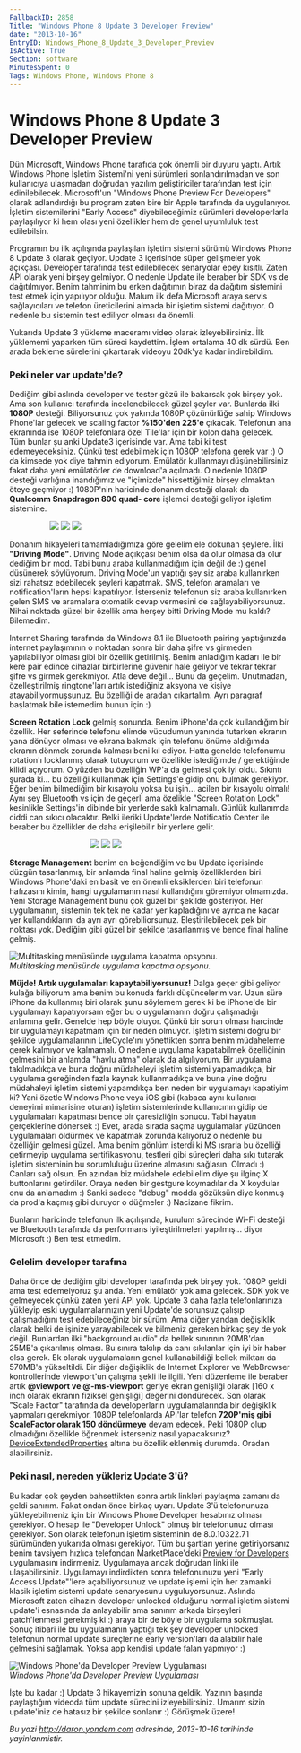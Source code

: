 ```yaml
---
FallbackID: 2858
Title: "Windows Phone 8 Update 3 Developer Preview"
date: "2013-10-16"
EntryID: Windows_Phone_8_Update_3_Developer_Preview
IsActive: True
Section: software
MinutesSpent: 0
Tags: Windows Phone, Windows Phone 8
---
```

# Windows Phone 8 Update 3 Developer Preview
Dün Microsoft, Windows Phone tarafıda çok önemli bir duyuru yaptı. Artık
Windows Phone İşletim Sistemi'ni yeni sürümleri sonlandırılmadan ve son
kullanıcıya ulaşmadan doğrudan yazılım geliştiriciler tarafından test
için edinilebilecek. Microsoft'un "Windows Phone Preview For Developers"
olarak adlandırdığı bu program zaten bire bir Apple tarafında da
uygulanıyor. İşletim sistemilerini "Early Access" diyebileceğimiz
sürümleri developerlarla paylaşılıyor ki hem olası yeni özellikler hem
de genel uyumluluk test edilebilsin.

Programın bu ilk açılışında paylaşılan işletim sistemi sürümü Windows
Phone 8 Update 3 olarak geçiyor. Update 3 içerisinde süper gelişmeler
yok açıkçası. Developer tarafında test edilebilecek senaryolar epey
kısıtlı. Zaten API olarak yeni birşey gelmiyor. O nedenle Update ile
beraber bir SDK vs de dağıtılmıyor. Benim tahminim bu erken dağıtımın
biraz da dağıtım sistemini test etmek için yapılıyor olduğu. Malum ilk
defa Microsoft araya servis sağlayıcıları ve telefon üreticilerini
almada bir işletim sistemi dağıtıyor. O nedenle bu sistemin test
ediliyor olması da önemli.

Yukarıda Update 3 yükleme maceramı video olarak izleyebilirsiniz. İlk
yüklememi yaparken tüm süreci kaydettim. İşlem ortalama 40 dk sürdü. Ben
arada bekleme sürelerini çıkartarak videoyu 20dk'ya kadar indirebildim.

### Peki neler var update'de?

Dediğim gibi aslında developer ve tester gözü ile bakarsak çok birşey
yok. Ama son kullanıcı tarafında incelenebilecek güzel şeyler var.
Bunlarda ilki **1080P** desteği. Biliyorsunuz çok yakında 1080P
çözünürlüğe sahip Windows Phone'lar gelecek ve scaling factor **%150'den
225'e** çıkacak. Telefonun ana ekranında ise 1080P telefonlara özel
Tile'lar için bir kolon daha gelecek. Tüm bunlar şu anki Update3
içerisinde var. Ama tabi ki test edemeyeceksiniz. Çünkü test edebilmek
için 1080P telefona gerek var :) O da kimsede yok diye tahmin ediyorum.
Emülatör kullanmayı düşünebilirsiniz fakat daha yeni emülatörler de
download'a açılmadı. O nedenle 1080P desteği varlığına inandığımız ve
"içimizde" hissettiğimiz birşey olmaktan öteye geçmiyor :) 1080P'nin
haricinde donanım desteği olarak da **Qualcomm Snapdragon 800 quad-
core** işlemci desteği geliyor işletim sistemine.

<div id="photos_WP8_Update3_Preview_DriveMode"
style="width: 360px; display: block; margin-left: auto;  margin-right: auto;">

[![](media/Windows_Phone_8_Update_3_Developer_Preview/drivingmode_s.png)](media/Windows_Phone_8_Update_3_Developer_Preview/drivingmode.png)
[![](media/Windows_Phone_8_Update_3_Developer_Preview/drivingmode_2_s.png)](media/Windows_Phone_8_Update_3_Developer_Preview/drivingmode_2.png)
[![](media/Windows_Phone_8_Update_3_Developer_Preview/drivingmode_3_s.png)](media/Windows_Phone_8_Update_3_Developer_Preview/drivingmode_3.png)

</div>

Donanım hikayeleri tamamladığımıza göre gelelim ele dokunan şeylere.
İlki **"Driving Mode"**. Driving Mode açıkçası benim olsa da olur olmasa
da olur dediğim bir mod. Tabi bunu araba kullanmadığım için değil de :)
genel düşünerek söylüyorum. Driving Mode'un yaptığı şey siz araba
kullanırken sizi rahatsız edebilecek şeyleri kapatmak. SMS, telefon
aramaları ve notification'ların hepsi kapatılıyor. İsterseniz telefonun
siz araba kullanırken gelen SMS ve aramalara otomatik cevap vermesini de
sağlayabiliyorsunuz. Nihai noktada güzel bir özellik ama herşey bitti
Driving Mode mu kaldı? Bilemedim.

Internet Sharing tarafında da Windows 8.1 ile Bluetooth pairing
yaptığınızda internet paylaşımının o noktadan sonra bir daha şifre vs
girmeden yapılabiliyor olması gibi bir özellik getirilmiş. Benim
anladığım kadarı ile bir kere pair edince cihazlar birbirlerine güvenir
hale geliyor ve tekrar tekrar şifre vs girmek gerekmiyor. Atla deve
değil... Bunu da geçelim. Unutmadan, özelleştirilmiş ringtone'ları artık
istediğiniz aksyona ve kişiye atayabiliyormuşsunuz. Bu özelliği de
aradan çıkartalım. Ayrı paragraf başlatmak bile istemedim bunun için :)

**Screen Rotation Lock** gelmiş sonunda. Benim iPhone'da çok kullandığım
bir özellik. Her seferinde telefonu elimde vücudumun yanında tutarken
ekranın yana dönüyor olması ve ekrana bakmak için telefonu önüme
aldığımda ekranın dönmek zorunda kalması beni kıl ediyor. Hatta genelde
telefonumu rotation'ı locklanmış olarak tutuyorum ve özellikle
istediğimde / gerektiğinde kilidi açıyorum. O yüzden bu özelliğin WP'a
da gelmesi çok iyi oldu. Sıkıntı şurada ki... bu özelliği kullanmak için
Settings'e gidip onu bulmak gerekiyor. Eğer benim bilmediğim bir
kısayolu yoksa bu işin... acilen bir kısayolu olmalı! Aynı şey Bluetooth
vs için de geçerli ama özelikle "Screen Rotation Lock" kesinlikle
Settings'in dibinde bir yerlerde saklı kalmamalı. Günlük kullanımda
ciddi can sıkıcı olacaktır. Belki ileriki Update'lerde Notificatio
Center ile beraber bu özellikler de daha erişilebilir bir yerlere gelir.

<div id="photos_WP8_Update3_Preview_Storage"
style="width: 360px; display: block; margin-left: auto;  

margin-right: auto;">

[![](media/Windows_Phone_8_Update_3_Developer_Preview/storage_s.png)](media/Windows_Phone_8_Update_3_Developer_Preview/storage.png)
[![](media/Windows_Phone_8_Update_3_Developer_Preview/storage_2_s.png)](media/Windows_Phone_8_Update_3_Developer_Preview/storage_2.png)
[![](media/Windows_Phone_8_Update_3_Developer_Preview/storage_3_s.png)](media/Windows_Phone_8_Update_3_Developer_Preview/storage_3.png)

</div>

**Storage Management** benim en beğendiğim ve bu Update içerisinde
düzgün tasarlanmış, bir anlamda final haline gelmiş özelliklerden biri.
Windows Phone'daki en basit ve en önemli eksiklerden biri telefonun
hafızasını kimin, hangi uygulamanın nasıl kullandığını göremiyor
olmamızda. Yeni Storage Management bunu çok güzel bir şekilde
gösteriyor. Her uygulamanın, sistemin tek tek ne kadar yer kapladığını
ve ayrıca ne kadar yer kullandıklarını da ayrı ayrı görebiliorsunuz.
Eleştirilebilecek pek bir noktası yok. Dediğim gibi güzel bir şekilde
tasarlanmış ve bence final haline gelmiş.

![Multitasking menüsünde uygulama kapatma
opsyonu.](media/Windows_Phone_8_Update_3_Developer_Preview/app_shutdown.jpg)\
*Multitasking menüsünde uygulama kapatma opsyonu.*

**Müjde! Artık uygulamaları kapaytabiliyorsunuz!** Dalga geçer gibi
geliyor kulağa biliyorum ama benim bu konuda farklı düşüncelerim var.
Uzun süre iPhone da kullanmış biri olarak şunu söylemem gerek ki be
iPhone'de bir uygulamayı kapatıyorsam eğer bu o uygulamanın doğru
çalışmadığı anlamına gelir. Genelde hep böyle oluyor. Çünkü bir sorun
olması harcinde bir uygulamayı kapatmam için bir neden olmuyor. İşletim
sistemi doğru bir şekilde uygulamalarının LifeCycle'ını yönettikten
sonra benim müdaheleme gerek kalmıyor ve kalmamalı. O nedenle uygulama
kapatabilmek özelliğinin gelmesini bir anlamda "havlu atma" olarak da
algılıyorum. Bir uygulama takılmadıkça ve buna doğru müdaheleyi işletim
sistemi yapamadıkça, bir uygulama gereğinden fazla kaynak kullanmadıkça
ve buna yine doğru müdahaleyi işletim sistemi yapamdıkça ben neden bir
uygulamayı kapatiyim ki? Yani özetle Windows Phone veya iOS gibi (kabaca
aynı kullanıcı deneyimi mimarisine oturan) işletim sistemlerinde
kullanıcının gidip de uygulamaları kapatması bence bir çaresizliğin
sonucu. Tabi hayatın gerçeklerine dönersek :) Evet, arada sırada saçma
uygulamalar yüzünden uygulamaları öldürmek ve kapatmak zorunda kalıyoruz
o nedenle bu özelliğin gelmesi güzel. Ama benim gönlüm isterdi ki MS
ısrarla bu özelliği getirmeyip uygulama sertifikasyonu, testleri gibi
süreçleri daha sıkı tutarak işletim sisteminin bu sorumluluğu üzerine
almasını sağlasın. Olmadı :) Canları sağ olsun. En azından biz müdahele
edebilelim diye şu ilginç X buttonlarını getirdiler. Oraya neden bir
gestgure koymadılar da X koydular onu da anlamadım :) Sanki sadece
"debug" modda gözüksün diye konmuş da prod'a kaçmış gibi duruyor o
düğmeler :) Nacizane fikrim.

Bunların haricinde telefonun ilk açılışında, kurulum sürecinde Wi-Fi
desteği ve Bluetooth tarafında da performans iyileştirilmeleri
yapılmış... diyor Microsoft :) Ben test etmedim.

### Gelelim developer tarafına

Daha önce de dediğim gibi developer tarafında pek birşey yok. 1080P
geldi ama test edemeiyoruz şu anda. Yeni emülatör yok ama gelecek. SDK
yok ve gelmeyecek çünkü zaten yeni API yok. Update 3 daha fazla
telefonlarınıza yükleyip eski uygulamalarınızın yeni Update'de sorunsuz
çalışıp çalışmadığını test edebileceğiniz bir sürüm. Ama diğer yandan
değişiklik olarak belki de işinize yarayabilecek ve bilmeniz gereken
birkaç şey de yok değil. Bunlardan ilki "background audio" da bellek
sınırının 20MB'dan 25MB'a çıkarılmış olması. Bu sınıra takılıp da canı
sıkılanlar için iyi bir haber olsa gerek. Ek olarak uygulamaların genel
kullanabildiği bellek miktarı da 570MB'a yükseltildi. Bir diğer
değişiklik de Internet Explorer ve WebBrowser kontrollerinde viewport'un
çalışma şekli ile ilgili. Yeni düzenleme ile beraber artık **@viewport
ve @-ms-viewport** geriye ekran genişliği olarak [160 x inch olarak
ekranın fiziksel genişliği] değerini döndürecek. Son olarak "Scale
Factor" tarafında da developerların uygulamalarında bir değişiklik
yapmaları gerekmiyor. 1080P telefonlarda API'lar telefon **720P'miş gibi
ScaleFactor olarak 150 döndürmeye** devam edecek. Peki 1080P olup
olmadığını özellikle öğrenmek isterseniz nasıl yapacaksınız?
[DeviceExtendedProperties](http://msdn.microsoft.com/en-%0A%0Aus/library/windowsphone/develop/microsoft.phone.info.deviceextendedproperties(v=vs.105).aspx)
altına bu özellik eklenmiş durumda. Oradan alabilirsiniz.

### Peki nasıl, nereden yükleriz Update 3'ü?

Bu kadar çok şeyden bahsettikten sonra artık linkleri paylaşma zamanı da
geldi sanırım. Fakat ondan önce birkaç uyarı. Update 3'ü telefonunuza
yükleyebilmeniz için bir Windows Phone Developer hesabınız olması
gerekiyor. O hesap ile "Developer Unlock" olmuş bir telefonunuz olması
gerekiyor. Son olarak telefonun işletim sisteminin de 8.0.10322.71
sürümünden yukarıda olması gerekiyor. Tüm bu şartları yerine
getiriyorsanız benim tavsiyem hızlıca telefondan MarketPlace'deki
[Preview for
Developers](https://go.microsoft.com/fwlink/p/?LinkId=324357)
uygulamasını indirmeniz. Uygulamaya ancak doğrudan linki ile
ulaşabilirsiniz. Uygulamayı indirdikten sonra telefonunuzu yeni "Early
Access Update"'lere açabiliyorsunuz ve update işlemi için her zamanki
klasik işletim sistemi update senaryosunu uyguluyorsunuz. Aslında
Microsoft zaten cihazın developer unlocked olduğunu normal işletim
sistemi update'i esnasında da anlayabilir ama sanırım arkada birşeyleri
patch'lenmesi gerekmiş ki :) araya bir de böyle bir uygulama sokmuşlar.
Sonuç itibari ile bu uygulamanın yaptığı tek şey developer unlocked
telefonun normal update süreçlerine early version'ları da alabilir hale
gelmesini sağlamak. Yoksa app kendisi update falan yapmıyor :)

![Windows Phone'da Developer Preview
Uygulaması](media/Windows_Phone_8_Update_3_Developer_Preview/developer_preview.png)\
*Windows Phone'da Developer Preview Uygulaması*

İşte bu kadar :) Update 3 hikayemizin sonuna geldik. Yazının başında
paylaştığım videoda tüm update sürecini izleyebilirsiniz. Umarım sizin
update'iniz de hatasız bir şekilde sonlanır :) Görüşmek üzere!



*Bu yazi http://daron.yondem.com adresinde, 2013-10-16 tarihinde yayinlanmistir.*

